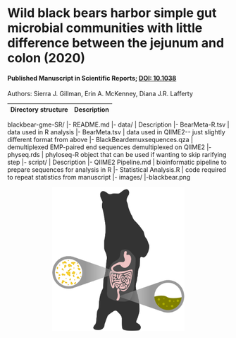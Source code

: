 # Wild black bears harbor simple gut microbial communities with little difference between the jejunum and colon (2020)
#### Published Manuscript in Scientific Reports; [DOI: 10.1038](https://doi.org/10.1038/s41598-020-77282-w)
Authors: Sierra J. Gillman, Erin A. McKenney, Diana J.R. Lafferty

Directory structure | Description
--- | ---
blackbear-gme-SR/
  |- README.md
  |- data/ | Description
  |- BearMeta-R.tsv | data used in R analysis
  |- BearMeta.tsv | data used in QIIME2-- just slightly different format from above
  |- BlackBeardemuxsequences.qza | demultiplexed EMP-paired end sequences demultiplexed on QIIME2
  |- physeq.rds | phyloseq-R object that can be used if wanting to skip rarifying step
  |- script/ | Description
  |- QIIME2 Pipeline.md | bioinformatic pipeline to prepare sequences for analysis in R
  |- Statistical Analysis.R | code required to repeat statistics from manuscript
  |- images/
  |-blackbear.png

<p align="center">
<img src="images/blackbear.png" width="300" />
  </p>


